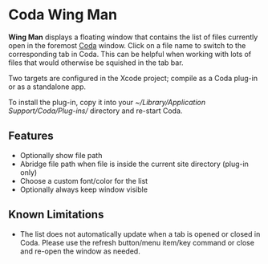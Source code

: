 Coda Wing Man 
=============

**Wing Man** displays a floating window that contains the list of files currently open in the foremost [Coda](http://panic.com/coda) window. Click on a file name to switch to the corresponding tab in Coda. This can be helpful when working with lots of files that would otherwise be squished in the tab bar.

Two targets are configured in the Xcode project; compile as a Coda plug-in or as a standalone app.

To install the plug-in, copy it into your _~/Library/Application Support/Coda/Plug-ins/_ directory and re-start Coda.

Features
--------
* Optionally show file path
* Abridge file path when file is inside the current site directory (plug-in only)
* Choose a custom font/color for the list
* Optionally always keep window visible

Known Limitations
-----------------
* The list does not automatically update when a tab is opened or closed in Coda. Please use the refresh button/menu item/key command or close and re-open the window as needed.